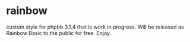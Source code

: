 # rainbow
custom style for phpbb 3.1.4 that is work in progress. Will be released as Rainbow Basic to the public for free.
Enjoy.
